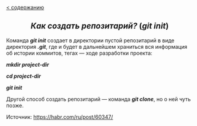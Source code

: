 [< содержанию](./readme.md)

## <center> *Как создать репозитарий?* (***git init***) </center>

Команда ___git init___ создает в директории пустой репозитарий в виде директория
***.git***, где и будет в дальнейшем храниться вся информация об истории коммитов,
тегах — ходе разработки проекта:

***mkdir project-dir***

***cd project-dir***

***git init***

Другой способ создать репозитарий — команда ***git clone***, но о ней чуть позже.

Источник: https://habr.com/ru/post/60347/